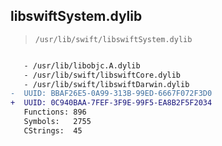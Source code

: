 ## libswiftSystem.dylib

> `/usr/lib/swift/libswiftSystem.dylib`

```diff

   - /usr/lib/libobjc.A.dylib
   - /usr/lib/swift/libswiftCore.dylib
   - /usr/lib/swift/libswiftDarwin.dylib
-  UUID: BBAF26E5-0A99-313B-99ED-6667F072F3D0
+  UUID: 0C940BAA-7FEF-3F9E-99F5-EA8B2F5F2034
   Functions: 896
   Symbols:   2755
   CStrings:  45

```
